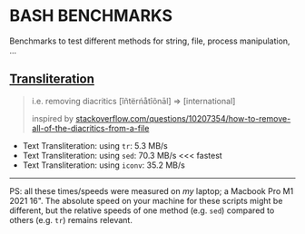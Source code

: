 # BASH BENCHMARKS
Benchmarks to test different methods for string, file, process manipulation, ...

## [Transliteration](https://github.com/pforret/bash_benchmarks/blob/main/transliteration.sh)

> i.e. removing diacritics [îñtërńåtîõnāl] => [international]
> 
> inspired by [stackoverflow.com/questions/10207354/how-to-remove-all-of-the-diacritics-from-a-file](https://stackoverflow.com/questions/10207354/how-to-remove-all-of-the-diacritics-from-a-file)

* Text Transliteration: using `tr`: 5.3 MB/s
* Text Transliteration: using `sed`: 70.3 MB/s <<< fastest
* Text Transliteration: using `iconv`: 35.2 MB/s

---
PS: all these times/speeds were measured on _my_ laptop; a Macbook Pro M1 2021 16". 
The absolute speed on your machine for these scripts might be different, 
but the relative speeds of one method (e.g. `sed`) compared to others (e.g. `tr`) remains relevant.
